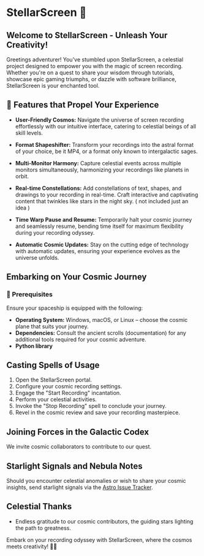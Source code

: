 # StellarScreen 🌟

## Welcome to StellarScreen - Unleash Your Creativity!

Greetings adventurer! You've stumbled upon StellarScreen, a celestial project designed to empower you with the magic of screen recording. Whether you're on a quest to share your wisdom through tutorials, showcase epic gaming triumphs, or dazzle with software brilliance, StellarScreen is your enchanted tool.

## 🚀 Features that Propel Your Experience

- **User-Friendly Cosmos:** Navigate the universe of screen recording effortlessly with our intuitive interface, catering to celestial beings of all skill levels.

- **Format Shapeshifter:** Transform your recordings into the astral format of your choice, be it MP4, or a format only known to intergalactic sages.

- **Multi-Monitor Harmony:** Capture celestial events across multiple monitors simultaneously, harmonizing your recordings like planets in orbit.

- **Real-time Constellations:** Add constellations of text, shapes, and drawings to your recording in real-time. Craft interactive and captivating content that twinkles like stars in the night sky. ( not included just an idea )

- **Time Warp Pause and Resume:** Temporarily halt your cosmic journey and seamlessly resume, bending time itself for maximum flexibility during your recording odyssey.

- **Automatic Cosmic Updates:** Stay on the cutting edge of technology with automatic updates, ensuring your experience evolves as the universe unfolds.

## Embarking on Your Cosmic Journey

### 🌌 Prerequisites

Ensure your spaceship is equipped with the following:

- **Operating System:** Windows, macOS, or Linux – choose the cosmic plane that suits your journey.
- **Dependencies:** Consult the ancient scrolls (documentation) for any additional tools required for your cosmic adventure.
- **Python library**

## Casting Spells of Usage

1. Open the StellarScreen portal.
2. Configure your cosmic recording settings.
3. Engage the "Start Recording" incantation.
4. Perform your celestial activities.
5. Invoke the "Stop Recording" spell to conclude your journey.
6. Revel in the cosmic review and save your recording masterpiece.

## Joining Forces in the Galactic Codex

We invite cosmic collaborators to contribute to our quest. 

## Starlight Signals and Nebula Notes

Should you encounter celestial anomalies or wish to share your cosmic insights, send starlight signals via the [Astro Issue Tracker](https://github.com/your-username/stellarscreen/issues).

## Celestial Thanks

- Endless gratitude to our cosmic contributors, the guiding stars lighting the path to greatness.

Embark on your recording odyssey with StellarScreen, where the cosmos meets creativity! 🚀✨

